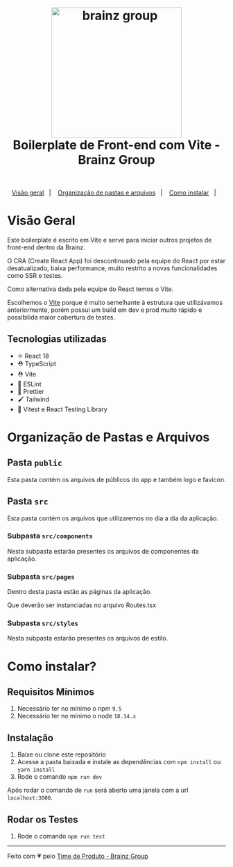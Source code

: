 <h1 align="center">
    <img alt="brainz group" src="https://brainz.group/wp-content/themes/brainz-group/assets/BrainzGroupLogo.svg" width="300" />
    <br>
    Boilerplate de Front-end com Vite - Brainz Group
</h1>
<br/>
<p align="center">
  <a href="#visão-geral">Visão geral</a>&nbsp;&nbsp;&nbsp;|&nbsp;&nbsp;&nbsp;
  <a href="#organização-de-pastas-e-arquivos">Organização de pastas e arquivos</a>&nbsp;&nbsp;&nbsp;|&nbsp;&nbsp;&nbsp;
  <a href="#como-instalar?">Como instalar</a>&nbsp;&nbsp;&nbsp;|&nbsp;&nbsp;&nbsp;
</p>

# Visão Geral

Este boilerplate é escrito em Vite e serve para iniciar outros projetos de front-end dentro da Brainz.

O CRA (Create React App) foi descontinuado pela equipe do React por estar desatualizado, baixa performance, muito restrito a novas funcionalidades como SSR e testes. 

Como alternativa dada pela equipe do React temos o Vite.

Escolhemos o [Vite](https://vitejs.dev/) porque é muito semelhante à estrutura que utilizávamos anteriormente, porém possui um build em dev e prod muito rápido e possibilida maior cobertura de testes.

## Tecnologias utilizadas

- ⚛️ React 18
- ⛑ TypeScript
- ⛑ Vite
- 📏 ESLint
- 💖 Prettier
- 🖌 Tailwind
- 🧪 Vitest e React Testing Library

# Organização de Pastas e Arquivos

## Pasta `public`

Esta pasta contém os arquivos de públicos do app e também logo e favicon.

## Pasta `src`

Esta pasta contém os arquivos que utilizaremos no dia a dia da aplicação.

### Subpasta `src/components`

Nesta subpasta estarão presentes os arquivos de componentes da aplicação.

### Subpasta `src/pages`

Dentro desta pasta estão as páginas da aplicação.

Que deverão ser instanciadas no arquivo Routes.tsx

### Subpasta `src/styles`

Nesta subpasta estarão presentes os arquivos de estilo.

# Como instalar?

## Requisitos Mínimos

1. Necessário ter no mínimo o npm `9.5`
2. Necessário ter no mínimo o node `18.14.x`

## Instalação

1.  Baixe ou clone este repositório
2.  Acesse a pasta baixada e instale as dependências com `npm install` ou `yarn install`
3.  Rode o comando `npm run dev`

Após rodar o comando de `run` será aberto uma janela com a url `localhost:3000`.

## Rodar os Testes

1.  Rode o comando `npm run test`

---

Feito com 💗 pelo [Time de Produto - Brainz Group](https://brainz.group/)

